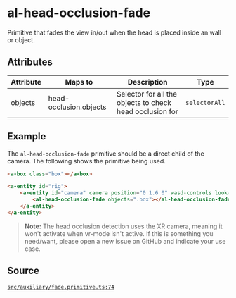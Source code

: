 # al-head-occlusion-fade
Primitive that fades the view in/out when the head is placed inside an wall or object.

## Attributes
| Attribute | Maps to | Description | Type |
|-----------|---------|-------------|------|
| objects | head-occlusion.objects | Selector for all the objects to check head occlusion for | `selectorAll` |



## Example
The `al-head-occlusion-fade` primitive should be a direct child of the camera. The following shows
the primitive being used.
```HTML
<a-box class="box"></a-box>

<a-entity id="rig">
    <a-entity id="camera" camera position="0 1.6 0" wasd-controls look-controls>
        <al-head-occlusion-fade objects=".box"></al-head-occlusion-fade>
    </a-entity>
</a-entity>
```

> **Note:** The head occlusion detection uses the XR camera, meaning it won't activate when vr-mode isn't
> active. If this is something you need/want, please open a new issue on GitHub and indicate your use case.

## Source
[`src/auxiliary/fade.primitive.ts:74`](https://github.com/mrxz/aframe-locomotion/blob/9cb6c95/src/auxiliary/fade.primitive.ts#L74)
